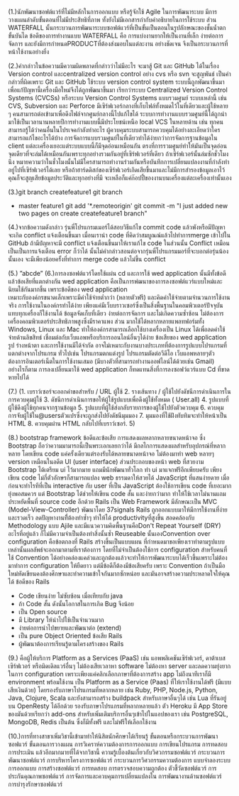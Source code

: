 (1.)นักพัฒนาซอฟต์แวร์ที่ไม่มีหลักในการออกแบบ หรือรู้จักใช้ Agile ในการพัฒนาระบบ มีการวางแผนลำดับขั้นตอนที่ไม่มีประสิทธิที่ภาพ ทั้งยังไม่มีเอกสารกำกับคำอธิบายในการใช้ระบบ 
ส่วน WATERFALL นั้นกระบวนการพัฒนาระบบซอฟต์แวร์ที่เป็นขั้นเป็นตอนในรูปลักษณะของชั้นน้ำตกขั้นบันได ข้อดีของการทำงานแบบ WATERFALL คือ การแบ่งงานยากให้เป็นงานที่เล็ก ง่ายต่อการจัดการ และยังมีการกำหนดPRODUCTที่ต้องส่งมอบในแต่ละงาน อย่างชัดเจน จึงเป็นกระบวนการที่หน้าใช้งานอย่างยิ่ง

(2.)คำกล่าวในข้อความมีความผิดพลาดที่กล่าวว่าไม่มีอะไร จะมาสู้ Git และ GitHub ได้ในเรื่อง Version control และcentralized version control อย่าง cvs หรือ svn จะสูญพันธ์ เป็นคำกล่าวที่ผิดเพราะ Git และ GitHub ใช้ระบบ version control system ระบบนี้ถูกพัฒนาขึ้นมาเพื่อแก้ปัญหานี้เครื่องมือใหม่จีงได้ถูกพัฒนาขึ้นมา เรียกว่าระบบ Centralized Version Control Systems (CVCSs) หรือระบบ Version Control Systems แบบรวมศูนย์ ระบบเหล่านี้ เช่น CVS, Subversion และ Perforce มีเซิร์ฟเวอร์กลางที่เก็บไฟล์ทั้งหมดไว้ในที่เดียวและผู้ใช้หลาย ๆ คนสามารถต่อเข้ามาเพื่อดึงไฟล์จากศูนย์กลางนี้ไปแก้ไขได้ ระบบการทำงานแบบรวมศูนย์นี้ได้ถูกนำมาใช้เป็นเวลานานหลายปีการทำงานแบบนี้มีประโยชน์เหนือ local VCS ในหลายด้าน เช่น ทุกคนสามารถรู้ได้ว่าคนอื่นในโปรเจคกำลังทำอะไร ผู้ควบคุมระบบสามารถควบคุมได้อย่างละเอียดว่าใครสามารถแก้ไขอะไรได้บ้าง การจัดการแบบรวมศูนย์ในที่เดียวทำได้ง่ายกว่าการจัดการฐานข้อมูลใน client แต่ละเครื่องเยอะแต่ระบบแบบนี้ก็มีจุดอ่อนเหมือนกัน ตรงที่การรวมศูนย์ทำให้มันเป็นจุดอ่อนจุดเดียวที่จะล่มได้เหมือนกันเพราะทุกอย่างรวมกันอยู่ที่เซิร์ฟเวอร์ที่เดียว ถ้าเซิร์ฟเวอร์นั้นล่มซักชั่วโมงนึง หมายความว่าในชั่วโมงนั้นไม่มีใครสามารถทำงานร่วมกันหรือบันทึกการเปลี่ยนแปลงงานที่กำลังทำอยู่ไปที่เซิร์ฟเวอร์ได้เลย หรือถ้าฮาร์ดดิสก์ของเซิร์ฟเวอร์เกิดเสียขึ้นมาและไม่มีการสำรองข้อมูลเอาไว้ คุณก็จะสูญเสียข้อมูลประวัติและทุกอย่างที่มี จะเหลือก็แค่ก๊อปปี้ของงานบนเครื่องแต่ละเครื่องเท่านั้นเอง







(3.)git branch createfeature1
git branch
* master
  feature1
git add '*.remoteorigin'
git commit -m "I just added new two pages on create createfeature1
 branch"

(4.)จากข้อความดังกล่าว รุ่นพี่โปรแกรมเมอร์ได้สอบวิธีแก้ไข commit code แล้วพังหรือมีปัญหา จะเกิด conflict แจ้งเตือนขึ้นมา เมื่อนเรานำ code ที่คิดว่าสมบูณณ์แล้วไปทำการmerge เข้าไปใน GitHub ถ้ามีปํญหาจะมี conflict แจ้งเตือนขึ้นมาให้เราแก้ไข code ในส่วนนั้น
Conflict เหมือนเป็นเป็นการแจ้งเตือน error ก็ว่าได้ นั้นไม่คำกล่าวสอนต่อจากรุ่นพี่โปรแกรมมอร์ที่จะบอกต่อรุ่นน้องนั้นเอง จะมีเพียงน้อยครั้งที่ทำการ merge code แล้วไม่ขึ้น conflict




(5.)   ”abcde”
(6.)การลงซอฟต์แวร์โดยใช้แผ่น cd และการใช้ wed application  นั้นมีทั้งข้อดีแล้วข้อเสียที่แตกต่างกัน wed application   คือเป็นการพํฒนาของการลงซอฟต์แวร์แบบใหม่และนิยมใช้กันมากขึ้น เพราะข้อดีของ wed application   
เหมาะกับองค์กรขนาดเล็กเพราะมีค่าใช้จ่ายต่ำกว่า (หลายตัวฟรี) และคิดค่าใช้จ่ายตามจำนวนการใช้งานจริง
การใช้งานในองค์กรทำได้ง่าย เพียงแค่มีเว็บบราวเซอร์ซึ่งเป็นสิ่งพื้นฐานในคอมพิวเตอร์ปัจจุบันแทบทุกเครื่องก็ใช้งานได้
ข้อมูลจัดเก็บที่เดียว ง่ายต่อการจัดการ และไม่เกิดความซ้ำซ้อน
ไม่ต้องการเครื่องคอมพิวเตอร์ประสิทธิภาพสูงซึ่งมีราคาแพง
ส่วน มากใช้ได้หลากหลายแพลทฟอร์มทั้ง Windows, Linux และ Mac ทำให้องค์กรสามารถเลือกใช้บางเครื่องเป็น Linux ได้เพื่อลดค่าใช้จ่ายด้านลิขสิทธ์
เชื่อมต่อกับเว็บแอพหรือบริการออนไลน์อื่นๆได้ง่าย
ข้อเสียของ wed application   
รูป ร่างหน้าตา และการใช้งานมีได้จำกัด อาจไม่เหมาะกับงานบางประเภทที่ต้องการรูปแบบโปรแกรมที่แตกต่างจากโปรแกรม ทั่วไปเช่น โปรแกรมตกแต่งรูป โปรแกรมตัดต่อวีดีโอ
เว็บแอพหลายๆตัวต้องการอินเตอร์เน็ตในการใช้งานเสมอ (มีบางตัวที่สามารถทำงานออฟไลน์ได้ด้วยเช่น Gmail)
อย่างไรก็ตาม การลงเปลี่ยนมาใช้ wed application   ก็ทดแทนสิ่งที่การลงซอฟว์แวร์แบบ Cd  ที่ขาดหายไปได้





(7.)
(1.	เบราว์เซอร์จะออกคำขอสำหรับ / URL ผู้ใช้
2.	รางเส้นทาง / ผู้ใช้ไปยังดัชนีการดำเนินการในการควบคุมผู้ใช้
3.	ดัชนีการดำเนินการขอให้ผู้ใช้รูปแบบเพื่อดึงผู้ใช้ทั้งหมด ( User.all)
4.	รูปแบบที่ผู้ใช้ดึงผู้ใช้ทุกคนจากฐานข้อมูล
5.	รูปแบบที่ผู้ใช้ส่งกลับรายการของผู้ใช้ไปยังตัวควบคุม
6.	ควบคุมการจับผู้ใช้ใน@usersตัวแปรซึ่งจะถูกส่งไปยังดัชนีมุมมอง
7.	มุมมองที่ใช้ฝังทับทิมจะทำให้หน้าเป็น HTML
8.	ควบคุมผ่าน HTML กลับไปที่เบราว์เซอร์. 5)



(8.) bootstrap framework ข้อดีและข้อเสีย
การแสดงผลหลากหลายขนาดหน้าจอ ซึ่ง Bootstrap ถือว่าความมามารถนี้เป็นพระเอกเลยกว่าได้ มีกลไกการแสดงผลสำหรับอุปกรณ์ที่หลากหลาย โดยเขียน code แค่ครั้งเดียวแต่รองรับได้หลายขนาดหน้าจอ ไม่ต้องมาทำ web หลายๆ version เหมือนในอดีต UI (user interface) ส่วนประกอบของหน้า web ที่สวยงาม Bootstrap ได้เตรียม ui ไว้มากมาย แถมมีนักพัฒนาทั่วโลก ทำ ui มาแจกฟรีอีกเพียบครับ เพียงเขียน code ไม่กี่ตัวอักษรก็สามารถแปลง web ธรรมดาให้สวยได้ 
JavaScript ที่แสนง่ายดาย เมื่อก่อนจะทำไรทีที่เป็น interactive กับ user ที่เป็น JavaScript ต้องใช้การเขียน code ที่เยอะมาก ยุ่งพอสมควร แต่ Bootstrap ได้ช่วยให้เขียน code สั้น และง่ายกว่ามาก ทำให้ใช้เวลาไม่นานแถมประหยัดพื้นที่ source code อีกด้วย
Rails เป็น Web Framework มีลักษณะเป็น MVC (Model-View-Controller) พัฒนาโดย 37signals Rails ถูกออกแบบมาให้มีการใช้งานที่ง่ายและรวดเร็ว ลดปัญหางานทีี่ต้องทำซ้ำๆ ทำให้ได้ productivityที่สูงขึ้น สอดคล้องกับ Methodology แบบ Ajile  และมีแนวความคิดพื้นฐานคือDon't Repeat Yourself (DRY) อะไรที่อยู่แล้ว ก็ไม่มีความจำเป็นต้องทำสิ่งนั้นซ้ำ
Reuseable นั้นเองConvention over configuration คือข้อตกลงที่ Rails สร้างขึ้นเป็นแบบแผน ที่กำหนดมาขอเพียงเราทำตามรูปแบบเหล่านั้นผลลัพธ์จะออกมาตามที่เราต้องการ โดยที่ไม่จำเป็นต้องใช้การ configuration สำหรับคนที่ใช้ Convention ได้อย่างคล่องแคล่วและถูกต้องแล้วจะทำให้การพัฒนาระบบได้เร็วขึ้นเพราะไม่ต้องมาทำการ configuration ให้ยืดยาว แต่มีข้อดีก็ต้องมีข้อเสียครับ เพราะ Convention ถ้าเป็นมือใหม่หัดเขียนคงต้องศึกษาและทำความเข้าใจกันมากซักหน่อย และมันอาจสร้างความประหลาดใจให้คุณได้
 ข้อดีของ Rails
- Code เขียนง่าย ไม่ซับซ้อน เมื่อเทียบกับ java
- ถ้า Code สั้น ดังนั้นโอกาสในการเกิด Bug จึงน้อย
- เป็น Open source
- มี Library ให้นำไปใช้เป็นจำนวนมาก
- ง่ายต่อการนำไปขยายและพัฒนาต่อ (extend)
- เป็น pure Object Oriented้
 ข้อเสีย Rails
- ผู้พัฒนาต้องการเรียนรู้ตามโครงสร้างของ Rails


(9.)  คือผู้ให้บริการ Platform as a Services (PaaS) เช่น แอพพลิเคชันเซิร์ฟเวอร์, ดาต้าเบสเซิร์ฟเวอร์ หรือมิดเดิลแวร์อื่นๆ ไม่ต้องเสียเวลาหา software ไม่ต้องหา server และลดความยุ่งยากในการ configuration เพราะเพียงแค่คลิกเลือกภาษาที่ต้องการสร้าง app ไม่ถึงนาทีเราก็มี environment พร้อมใช้งาน
เป็น Platform as a Service (Paas) ที่ให้เราใช้งานได้ฟรี (มีแบบเสียเงินด้วย) โดยรองรับภาษาโปรแกรมที่หลากหลาย เช่น Ruby, PHP, Node.js, Python, Java, Clojure, Scala และยังสามารถสร้าง buildpack สำหรับภาษาอื่นๆได้ เช่น Lua ที่รันอยู่บน OpenResty ได้อีกด้วย
รองรับภาษาโปรแกรมที่หลากหลายแล้ว ตัว Heroku มี App Store ของมันด้วยเรียกว่า add-ons สำหรับเพิ่มเติมบริการอื่นๆเข้าไปในแอปของเรา เช่น PostgreSQL, MongoDB, Redis เป็นต้น ซึ่งก็มีทั้งฟรี และไม่ฟรีให้เลือกใช้งาน

(10.)การที่ทางสาขาเพิ่มวิชานี้เข้ามาทำให้นิสิตนักศึกษาได้เรียนรู้ ขั้นตอนหรือกระบวนการพัฒนาซอฟแวร์ ขั้นตอนการวางแผน การวิเคราห์ความต้องการการออกแบบ การเขียนโปรแกรม การทดสอบ การประเมิน แล้วอีกมากมายที่ได้จากวิชานี้
ความรู้เบื้องต้นเกี่ยวกับวิศวกรรมซอฟต์แวร์ กระบวนการพัฒนาซอฟต์แวร์ การบริหารโครงการซอฟต์แวร์ กระบวนการวิศวกรรมความต้องการ แบบจำลองระบบ การออกแบบ การสร้างซอฟต์แวร์ การทดสอบ การตรวจสอบความถูกต้อง ตัวชี้วัดซอฟต์แวร์ การประกันคุณภาพซอฟต์แวร์ การจัดการและควบคุมการเปลี่ยนแปลงใน การพัฒนางานด้านซอฟต์แวร์ การบำรุงรักษาซอฟต์แวร์ 
